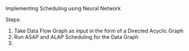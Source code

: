 Implementing Scheduling using Neural Network

Steps:

1) Take Data Flow Graph as input in the form of a Directed Acyclic Graph
2) Run ASAP and ALAP Scheduling for the Data Graph
3) 
